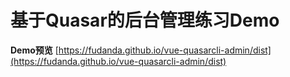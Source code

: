 # 基于Quasar的后台管理练习Demo

**Demo预览** [https://fudanda.github.io/vue-quasarcli-admin/dist](https://fudanda.github.io/vue-quasarcli-admin/dist)
  
